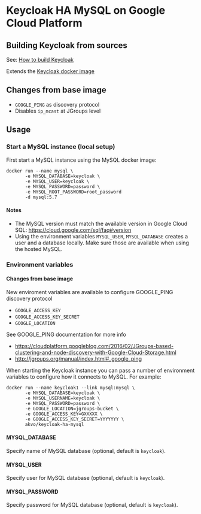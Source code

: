 # Keycloak HA MySQL on Google Cloud Platform


## Building Keycloak from sources

See: [How to build Keycloak](build.md)

Extends the [Keycloak docker image](https://github.com/jboss-dockerfiles/keycloak/tree/2.4.0.Final/server-mysql)

## Changes from base image

* `GOOGLE_PING` as discovery protocol
* Disables `ip_mcast` at JGroups level

## Usage

### Start a MySQL instance (local setup)

First start a MySQL instance using the MySQL docker image:

    docker run --name mysql \
	       -e MYSQL_DATABASE=keycloak \
		   -e MYSQL_USER=keycloak \
		   -e MYSQL_PASSWORD=password \
		   -e MYSQL_ROOT_PASSWORD=root_password
		   -d mysql:5.7

#### Notes

* The MySQL version must match the available version in Google Cloud SQL: https://cloud.google.com/sql/faq#version
* Using the environment variables `MYSQL_USER`, `MYSQL_DATABASE` creates a user and a database locally.
  Make sure those are available when using the hosted MySQL.


### Environment variables

#### Changes from base image

New enviroment variables are available to configure GOOGLE_PING discovery protocol

* `GOOGLE_ACCESS_KEY`
* `GOOGLE_ACCESS_KEY_SECRET`
* `GOOGLE_LOCATION`

See GOOGLE_PING documentation for more info

* https://cloudplatform.googleblog.com/2016/02/JGroups-based-clustering-and-node-discovery-with-Google-Cloud-Storage.html
* http://jgroups.org/manual/index.html#_google_ping

When starting the Keycloak instance you can pass a number of environment variables to configure how it connects to MySQL. For example:

    docker run --name keycloak1 --link mysql:mysql \
	       -e MYSQL_DATABASE=keycloak \
		   -e MYSQL_USERNAME=keycloak \
		   -e MYSQL_PASSWORD=password \
		   -e GOOGLE_LOCATION=jgroups-bucket \
		   -e GOOGLE_ACCESS_KEY=GXXXXX \
		   -e GOOGLE_ACCESS_KEY_SECRET=YYYYYYY \
		   akvo/keycloak-ha-mysql

#### MYSQL_DATABASE

Specify name of MySQL database (optional, default is `keycloak`).

#### MYSQL_USER

Specify user for MySQL database (optional, default is `keycloak`).

#### MYSQL_PASSWORD

Specify password for MySQL database (optional, default is `keycloak`).
